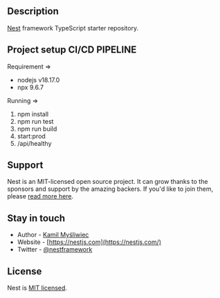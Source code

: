 ## Description

[Nest](https://github.com/nestjs/nest) framework TypeScript starter repository.

## Project setup CI/CD PIPELINE

Requirement =>

- nodejs v18.17.0
- npx 9.6.7

Running =>

1. npm install
2. npm run test
3. npm run build
4. start:prod
5. /api/healthy

## Support

Nest is an MIT-licensed open source project. It can grow thanks to the sponsors and support by the amazing backers. If you'd like to join them, please [read more here](https://docs.nestjs.com/support).

## Stay in touch

- Author - [Kamil Myśliwiec](https://twitter.com/kammysliwiec)
- Website - [https://nestjs.com](https://nestjs.com/)
- Twitter - [@nestframework](https://twitter.com/nestframework)

## License

Nest is [MIT licensed](https://github.com/nestjs/nest/blob/master/LICENSE).
